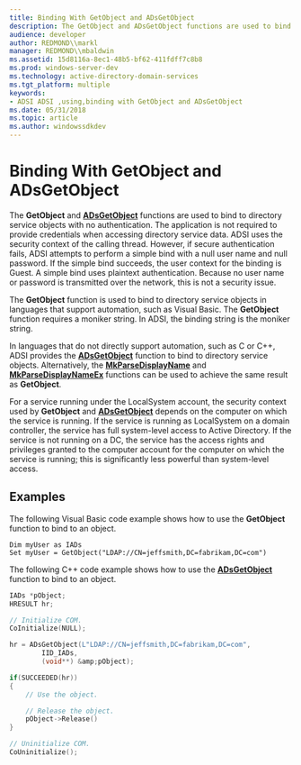 ```yaml
---
title: Binding With GetObject and ADsGetObject
description: The GetObject and ADsGetObject functions are used to bind to directory service objects with no authentication.
audience: developer
author: REDMOND\\markl
manager: REDMOND\\mbaldwin
ms.assetid: 15d8116a-8ec1-48b5-bf62-411fdff7c8b8
ms.prod: windows-server-dev
ms.technology: active-directory-domain-services
ms.tgt_platform: multiple
keywords:
- ADSI ADSI ,using,binding with GetObject and ADsGetObject
ms.date: 05/31/2018
ms.topic: article
ms.author: windowssdkdev
---
```


# Binding With GetObject and ADsGetObject

The **GetObject** and [**ADsGetObject**](/windows/win32/Adshlp/nf-adshlp-adsgetobject?branch=master) functions are used to bind to directory service objects with no authentication. The application is not required to provide credentials when accessing directory service data. ADSI uses the security context of the calling thread. However, if secure authentication fails, ADSI attempts to perform a simple bind with a null user name and null password. If the simple bind succeeds, the user context for the binding is Guest. A simple bind uses plaintext authentication. Because no user name or password is transmitted over the network, this is not a security issue.

The **GetObject** function is used to bind to directory service objects in languages that support automation, such as Visual Basic. The **GetObject** function requires a moniker string. In ADSI, the binding string is the moniker string.

In languages that do not directly support automation, such as C or C++, ADSI provides the [**ADsGetObject**](/windows/win32/Adshlp/nf-adshlp-adsgetobject?branch=master) function to bind to directory service objects. Alternatively, the [**MkParseDisplayName**](_com_mkparsedisplayname) and [**MkParseDisplayNameEx**](_inet_mkparsedisplaynameex_function_cpp) functions can be used to achieve the same result as **GetObject**.

For a service running under the LocalSystem account, the security context used by **GetObject** and [**ADsGetObject**](/windows/win32/Adshlp/nf-adshlp-adsgetobject?branch=master) depends on the computer on which the service is running. If the service is running as LocalSystem on a domain controller, the service has full system-level access to Active Directory. If the service is not running on a DC, the service has the access rights and privileges granted to the computer account for the computer on which the service is running; this is significantly less powerful than system-level access.

## Examples

The following Visual Basic code example shows how to use the **GetObject** function to bind to an object.


```VB
Dim myUser as IADs
Set myUser = GetObject("LDAP://CN=jeffsmith,DC=fabrikam,DC=com")
```



The following C++ code example shows how to use the [**ADsGetObject**](/windows/win32/Adshlp/nf-adshlp-adsgetobject?branch=master) function to bind to an object.


```C++
IADs *pObject;
HRESULT hr;

// Initialize COM.
CoInitialize(NULL);

hr = ADsGetObject(L"LDAP://CN=jeffsmith,DC=fabrikam,DC=com", 
        IID_IADs,
        (void**) &amp;pObject);

if(SUCCEEDED(hr))
{
    // Use the object.

    // Release the object.
    pObject->Release()
}

// Uninitialize COM.
CoUninitialize();
```



 

 




